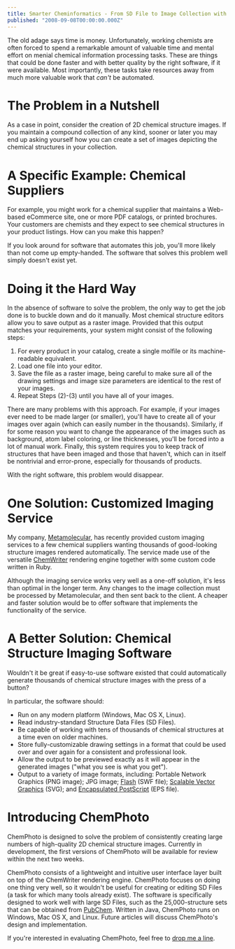 ```yaml
---
title: Smarter Cheminformatics - From SD File to Image Collection with ChemPhoto
published: "2008-09-08T00:00:00.000Z"
---
```


The old adage says time is money. Unfortunately, working chemists are often forced to spend a remarkable amount of valuable time and mental effort on menial chemical information processing tasks. These are things that could be done faster and with better quality by the right software, if it were available. Most importantly, these tasks take resources away from much more valuable work that *can't* be automated.

# The Problem in a Nutshell

As a case in point, consider the creation of 2D chemical structure images. If you maintain a compound collection of any kind, sooner or later you may end up asking yourself how you can create a set of images depicting the chemical structures in your collection.

# A Specific Example: Chemical Suppliers

For example, you might work for a chemical supplier that maintains a Web-based eCommerce site, one or more PDF catalogs, or printed brochures. Your customers are chemists and they expect to see chemical structures in your product listings. How can you make this happen?

If you look around for software that automates this job, you'll more likely than not come up empty-handed. The software that solves this problem well simply doesn't exist yet.

# Doing it the Hard Way

In the absence of software to solve the problem, the only way to get the job done is to buckle down and do it manually. Most chemical structure editors allow you to save output as a raster image. Provided that this output matches your requirements, your system might consist of the following steps:

1. For every product in your catalog, create a single molfile or its machine-readable equivalent.
2. Load one file into your editor.
3. Save the file as a raster image, being careful to make sure all of the drawing settings and image size parameters are identical to the rest of your images.
4. Repeat Steps (2)-(3) until you have all of your images.

There are many problems with this approach. For example, if your images ever need to be made larger (or smaller), you'll have to create all of your images over again (which can easily number in the thousands). Similarly, if for some reason you want to change the appearance of the images such as background, atom label coloring, or line thicknesses, you'll be forced into a lot of manual work. Finally, this system requires you to keep track of structures that have been imaged and those that haven't, which can in itself be nontrivial and error-prone, especially for thousands of products.

With the right software, this problem would disappear.

# One Solution: Customized Imaging Service

My company, [Metamolecular](http://metamolecular.com), has recently provided custom imaging services to a few chemical suppliers wanting thousands of good-looking structure images rendered automatically. The service made use of the versatile [ChemWriter](http://metamolecular.com/chemwriter) rendering engine together with some custom code written in Ruby.

Although the imaging service works very well as a one-off solution, it's less than optimal in the longer term. Any changes to the image collection must be processed by Metamolecular, and then sent back to the client. A cheaper and faster solution would be to offer software that implements the functionality of the service.

# A Better Solution: Chemical Structure Imaging Software

Wouldn't it be great if easy-to-use software existed that could automatically generate thousands of chemical structure images with the press of a button?

In particular, the software should:

-  Run on any modern platform (Windows, Mac OS X, Linux).
-  Read industry-standard Structure Data Files (SD Files).
-  Be capable of working with tens of thousands of chemical structures at a time even on older machines.
-  Store fully-customizable drawing settings in a format that could be used over and over again for a consistent and professional look.
-  Allow the output to be previewed exactly as it will appear in the generated images ("what you see is what you get").
-  Output to a variety of image formats, including: Portable Network Graphics (PNG image); JPG image; [Flash](http://depth-first.com/articles/2008/06/10/adobe-flash-for-cheminformatics-fast-scalable-and-attractive-2d-depiction-of-chemical-structures-with-vector-graphics) (SWF file); [Scalable Vector Graphics](http://depth-first.com/articles/2006/09/09/generating-and-serving-2-d-molecular-svgs) (SVG); and [Encapsulated PostScript](http://depth-first.com/articles/2008/08/07/encapsulated-postscript-for-cheminformatics) (EPS file).

# Introducing ChemPhoto

ChemPhoto is designed to solve the problem of consistently creating large numbers of high-quality 2D chemical structure images. Currently in development, the first versions of ChemPhoto will be available for review within the next two weeks.

ChemPhoto consists of a lightweight and intuitive user interface layer built on top of the ChemWriter rendering engine. ChemPhoto focuses on doing one thing very well, so it wouldn't be useful for creating or editing SD Files (a task for which many tools already exist). The software is specifically designed to work well with large SD Files, such as the 25,000-structure sets that can be obtained from [PubChem](http://pubchem.ncbi.nlm.nih.gov/). Written in Java, ChemPhoto runs on Windows, Mac OS X, and Linux. Future articles will discuss ChemPhoto's design and implementation.

If you're interested in evaluating ChemPhoto, feel free to <a href="http://mailhide.recaptcha.net/d?k=01R9bxyP6XNdc0duoUCzBBHA==&amp;c=vZ7R0VDctRzIRzbSs1-LZwDzjTjAnfCS4KONqGHxY9I=" onclick="window.open('http://mailhide.recaptcha.net/d?k=01R9bxyP6XNdc0duoUCzBBHA==&amp;c=vZ7R0VDctRzIRzbSs1-LZwDzjTjAnfCS4KONqGHxY9I=', '', 'toolbar=0,scrollbars=0,location=0,statusbar=0,menubar=0,resizable=0,width=500,height=300'); return false;" title="Reveal this e-mail address">drop me a line</a>.
